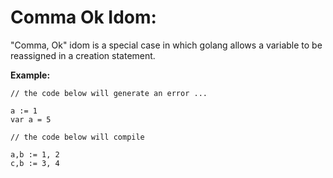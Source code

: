 # Comma Ok Idom:

"Comma, Ok" idom is a special case in which golang allows a variable to
be reassigned in a creation statement.

**Example:**

```
// the code below will generate an error ...

a := 1
var a = 5

```

```
// the code below will compile

a,b := 1, 2
c,b := 3, 4

```
